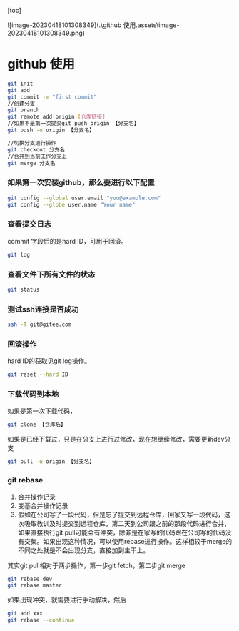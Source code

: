 [toc]

![image-20230418101308349](.\github 使用.assets\image-20230418101308349.png)



# github 使用

```bash
git init
git add
git commit -m "first commit"
//创建分支
git branch 
git remote add origin [仓库链接]
//如果不是第一次提交git push origin 【分支名】
git push -u origin 【分支名】

//切换分支进行操作
git checkout 分支名
//合并到当前工作分支上
git merge 分支名
```

### 如果第一次安装github，那么要进行以下配置

```bash
git config --global user.email "you@examole.com"
git config --globe user.name "Your name"
```

### 查看提交日志

commit 字段后的是hard ID，可用于回滚。

```bash
git log
```

### 查看文件下所有文件的状态

```bash
git status
```

### 测试ssh连接是否成功

```bash
ssh -T git@gitee.com
```

### 回滚操作

hard ID的获取见git log操作。

```bash
git reset --hard ID
```

### 下载代码到本地

如果是第一次下载代码，

```bash
git clone 【仓库名】
```

如果是已经下载过，只是在分支上进行过修改，现在想继续修改，需要更新dev分支

```bash
git pull -u origin 【分支名】
```

### git rebase

1. 合并操作记录
2. 变基合并操作记录
3. 假如在公司写了一段代码，但是忘了提交到远程仓库，回家又写一段代码，这次吸取教训及时提交到远程仓库，第二天到公司跟之前的那段代码进行合并，如果直接执行git pull可能会有冲突，除非是在家写的代码跟在公司写的代码没有交集。如果出现这种情况，可以使用rebase进行操作。这样相较于merge的不同之处就是不会出现分支，直接加到主干上。

其实git pull相对于两步操作，第一步git fetch，第二步git merge

```bash
git rebase dev
git rebase master
```

如果出现冲突，就需要进行手动解决，然后

```bash
git add xxx
git rebase --continue
```
